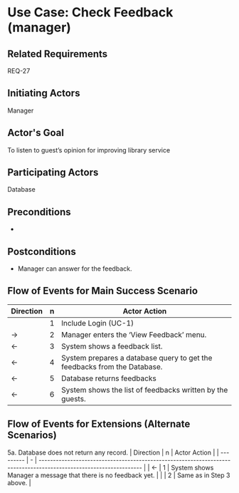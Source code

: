 # Use Case: Check Feedback (manager)

## **Related Requirements**

REQ-27

## **Initiating Actors**

Manager

## **Actor's Goal**

To listen to guest’s opinion for improving library service

## **Participating Actors**

Database

## **Preconditions**

- 

## **Postconditions**

- Manager can answer for the feedback.

## Flow of Events for Main Success Scenario
| Direction | n | Actor Action                                                                                                         |
| --------- | - | -------------------------------------------------------------------------------------------------------------------- |
|           | 1 | Include Login (UC-1) |
| →         | 2 | Manager enters the ‘View Feedback’ menu. |
| ←         | 3 | System shows a feedback list.  |
| ←         | 4 | System prepares a database query to get the feedbacks from the Database. |
| ←         | 5 | Database returns feedbacks |
| ←         | 6 | System shows the list of feedbacks written by the guests. |

## Flow of Events for Extensions (Alternate Scenarios)
5a. Database does not return any record. 
| Direction | n | Actor Action                                                                                                       |
| --------- | - | ------------------------------------------------------------------------------------------------------------------ |
| ←         | 1 | System shows Manager a message that there is no feedback yet. |
|           | 2 | Same as in Step 3 above. |
